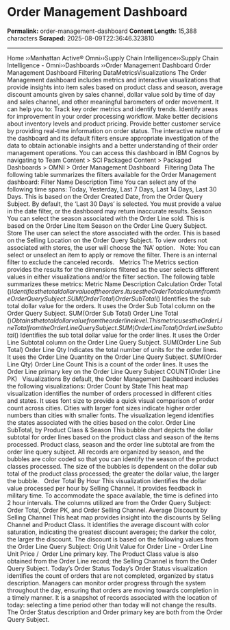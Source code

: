 # Order Management Dashboard

**Permalink:** order-management-dashboard
**Content Length:** 15,388 characters
**Scraped:** 2025-08-09T22:36:46.323810

---

Home &rsaquo;&rsaquo;Manhattan Active® Omni&rsaquo;&rsaquo;Supply Chain Intelligence&rsaquo;&rsaquo;Supply Chain Intelligence - Omni&rsaquo;&rsaquo;Dashboards ››Order Management Dashboard Order Management Dashboard Filtering DataMetricsVisualizations The Order Management dashboard includes metrics and interactive visualizations that provide insights into item sales based on product class and season, average discount amounts given by sales channel, dollar value sold by time of day and sales channel, and other meaningful barometers of order movement.&nbsp;It can help you to: Track key order metrics and identify trends. Identify areas for improvement in your order processing workflow. Make better decisions about inventory levels and product pricing. Provide better customer service by providing real-time information on order status. The interactive nature of the dashboard and its default filters ensure appropriate investigation of the data to obtain actionable insights and a better understanding of their order management operations. You can access this dashboard&nbsp;in IBM Cognos by navigating to&nbsp;Team Content &gt; SCI Packaged Content &gt; Packaged Dashboards &gt; OMNI &gt; Order Management Dashboard &nbsp; Filtering Data The following table summarizes the filters available for the Order Management dashboard: Filter Name Description Time You can select any of the following time spans: Today, Yesterday, Last 7 Days, Last 14 Days, Last 30 Days. This is based on the Order Created Date, from the Order Query Subject. By default, the &lsquo;Last 30 Days&rsquo; is selected. You must provide a value in the date filter, or the dashboard may return inaccurate results. Season You can select the season associated with the Order Line sold. This is based on the Order Line Item Season&nbsp;on the Order Line Query Subject. Store The user can select the store associated with the order. This is based on the Selling Location on the Order Query Subject. To view orders not associated with stores, the user will choose the &lsquo;NA&rsquo; option. &nbsp; Note: You can select or&nbsp;unselect an item to apply or remove the filter. There is an internal filter to exclude&nbsp;the canceled records. &nbsp; Metrics The Metrics section provides the results for the dimensions filtered as the user selects different values in either visualizations and/or the filter section. The following table summarizes these metrics: Metric Name Description Calculation Order Total ($) Identifies the total dollar value of the orders. It uses the Order Total column from the Order Query Subject. SUM(Order Total) Order Sub Total ($) Identifies the sub total dollar value for the orders. It uses the Order Sub Total column on the Order Query Subject. SUM(Order Sub Total) Order Line Total ($) Obtains the total dollar value from the order line level. This metric uses the Order Line Total from the Order Line Query Subject. SUM(Order Line Total) Order Line Subtotal ($) Identifies the sub total dollar value for the order lines. It uses the Order Line Subtotal column on the Order Line Query Subject. SUM(Order Line Sub Total) Order Line Qty Indicates the total number of units for the order lines. It uses the Order Line Quantity on the Order Line Query Subject. SUM(Order Line Qty) Order Line Count This is a count of the order lines. It uses the Order Line primary key on the Order Line Query Subject COUNT(Order Line PK) &nbsp; Visualizations By default, the Order Management Dashboard includes the following visualizations: Order Count by State This heat map visualization&nbsp;identifies the number of orders processed in different cities and states. It uses font size to provide a quick visual comparison of order count across cities. Cities with larger font sizes indicate higher order numbers than cities with smaller fonts. The visualization legend identifies the states associated with the cities based on the color. Order Line SubTotal, by Product Class & Season This bubble chart depicts the dollar subtotal for order lines&nbsp;based on the product class and season of the items processed. Product class, season and the order line subtotal are from the order line query subject. All records are organized by season, and the bubbles are color coded so that you can identify the season of the product classes processed. The size of the bubbles is dependent on the dollar sub total of the product class processed; the greater the dollar value, the larger the bubble. &nbsp; Order Total By Hour This visualization identifies the dollar value processed per hour by Selling Channel. It provides feedback in military time. To accommodate the space available, the time is defined into 2 hour intervals. The columns utilized are from the Order Query Subject: Order Total, Order PK, and Order Selling Channel. Average Discount by Selling Channel This heat map provides insight into the discounts&nbsp;by Selling Channel and Product Class. It identifies the average discount&nbsp;with color saturation, indicating the greatest discount averages;&nbsp;the darker the color, the larger the discount. The discount is based on the following values from the Order Line Query Subject: Orig Unit Value for Order Line - Order Line Unit Price /&nbsp; Order Line primary key. The Product Class value is also obtained from the Order Line record; the Selling Channel is from the Order Query Subject. Today&rsquo;s Order Status Today&rsquo;s Order Status visualization identifies the count of orders that are not completed, organized by status description. Managers can monitor order progress through the system throughout the day, ensuring that orders are moving towards completion in a timely manner. It is a snapshot of records associated with the location of today: selecting a time period other than today will not change the results. The Order Status description&nbsp;and Order primary key are both from the Order Query Subject. &nbsp; &nbsp;